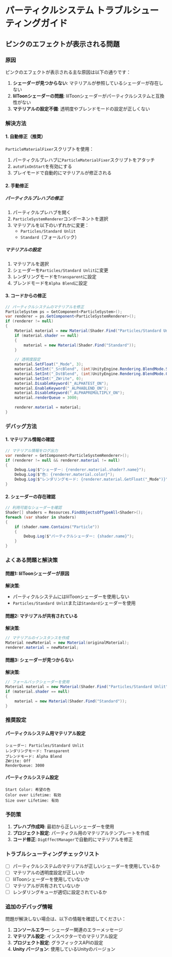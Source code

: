 # パーティクルシステム トラブルシューティングガイド

## ピンクのエフェクトが表示される問題

### 原因
ピンクのエフェクトが表示される主な原因は以下の通りです：

1. **シェーダーが見つからない**: マテリアルが参照しているシェーダーが存在しない
2. **lilToonシェーダーの問題**: lilToonシェーダーがパーティクルシステムと互換性がない
3. **マテリアルの設定不備**: 透明度やブレンドモードの設定が正しくない

### 解決方法

#### 1. 自動修正（推奨）
`ParticleMaterialFixer`スクリプトを使用：

1. パーティクルプレハブに`ParticleMaterialFixer`スクリプトをアタッチ
2. `autoFixOnStart`を有効にする
3. プレイモードで自動的にマテリアルが修正される

#### 2. 手動修正

##### パーティクルプレハブの修正
1. パーティクルプレハブを開く
2. `ParticleSystemRenderer`コンポーネントを選択
3. マテリアルを以下のいずれかに変更：
   - `Particles/Standard Unlit`
   - `Standard`（フォールバック）

##### マテリアルの設定
1. マテリアルを選択
2. シェーダーを`Particles/Standard Unlit`に変更
3. レンダリングモードを`Transparent`に設定
4. ブレンドモードを`Alpha Blend`に設定

#### 3. コードからの修正

```csharp
// パーティクルシステムのマテリアルを修正
ParticleSystem ps = GetComponent<ParticleSystem>();
var renderer = ps.GetComponent<ParticleSystemRenderer>();
if (renderer != null)
{
    Material material = new Material(Shader.Find("Particles/Standard Unlit"));
    if (material.shader == null)
    {
        material = new Material(Shader.Find("Standard"));
    }
    
    // 透明度設定
    material.SetFloat("_Mode", 3);
    material.SetInt("_SrcBlend", (int)UnityEngine.Rendering.BlendMode.SrcAlpha);
    material.SetInt("_DstBlend", (int)UnityEngine.Rendering.BlendMode.OneMinusSrcAlpha);
    material.SetInt("_ZWrite", 0);
    material.DisableKeyword("_ALPHATEST_ON");
    material.EnableKeyword("_ALPHABLEND_ON");
    material.DisableKeyword("_ALPHAPREMULTIPLY_ON");
    material.renderQueue = 3000;
    
    renderer.material = material;
}
```

### デバッグ方法

#### 1. マテリアル情報の確認
```csharp
// マテリアル情報をログ出力
var renderer = GetComponent<ParticleSystemRenderer>();
if (renderer != null && renderer.material != null)
{
    Debug.Log($"シェーダー: {renderer.material.shader?.name}");
    Debug.Log($"色: {renderer.material.color}");
    Debug.Log($"レンダリングモード: {renderer.material.GetFloat("_Mode")}");
}
```

#### 2. シェーダーの存在確認
```csharp
// 利用可能なシェーダーを確認
Shader[] shaders = Resources.FindObjectsOfTypeAll<Shader>();
foreach (var shader in shaders)
{
    if (shader.name.Contains("Particle"))
    {
        Debug.Log($"パーティクルシェーダー: {shader.name}");
    }
}
```

### よくある問題と解決策

#### 問題1: lilToonシェーダーが原因
**解決策**: 
- パーティクルシステムにはlilToonシェーダーを使用しない
- `Particles/Standard Unlit`または`Standard`シェーダーを使用

#### 問題2: マテリアルが共有されている
**解決策**:
```csharp
// マテリアルのインスタンスを作成
Material newMaterial = new Material(originalMaterial);
renderer.material = newMaterial;
```

#### 問題3: シェーダーが見つからない
**解決策**:
```csharp
// フォールバックシェーダーを使用
Material material = new Material(Shader.Find("Particles/Standard Unlit"));
if (material.shader == null)
{
    material = new Material(Shader.Find("Standard"));
}
```

### 推奨設定

#### パーティクルシステム用マテリアル設定
```
シェーダー: Particles/Standard Unlit
レンダリングモード: Transparent
ブレンドモード: Alpha Blend
ZWrite: Off
RenderQueue: 3000
```

#### パーティクルシステム設定
```
Start Color: 希望の色
Color over Lifetime: 有効
Size over Lifetime: 有効
```

### 予防策

1. **プレハブ作成時**: 最初から正しいシェーダーを使用
2. **プロジェクト設定**: パーティクル用のマテリアルテンプレートを作成
3. **コード修正**: `DigEffectManager`で自動的にマテリアルを修正

### トラブルシューティングチェックリスト

- [ ] パーティクルシステムのマテリアルが正しいシェーダーを使用しているか
- [ ] マテリアルの透明度設定が正しいか
- [ ] lilToonシェーダーを使用していないか
- [ ] マテリアルが共有されていないか
- [ ] レンダリングキューが適切に設定されているか

### 追加のデバッグ情報

問題が解決しない場合は、以下の情報を確認してください：

1. **コンソールエラー**: シェーダー関連のエラーメッセージ
2. **マテリアル設定**: インスペクターでのマテリアル設定
3. **プロジェクト設定**: グラフィックスAPIの設定
4. **Unity バージョン**: 使用しているUnityのバージョン 